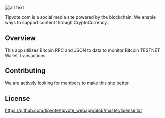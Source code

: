 

![alt text](https://www.tipvote.com/images/social_logo_dark.png)


 	
Tipvote.com is a social media site powered by the blockchain.  We enable ways to support content through CryptoCurrency.
 	
 	
## Overview
This app utilizes Bitcoin RPC and JSON to data to monitor Bitcoin TESTNET Wallet Transactions.  


## Contributing

We are actively looking for members to make this site better.

## License
https://github.com/tipvote/tipvote_webapp/blob/master/license.txt